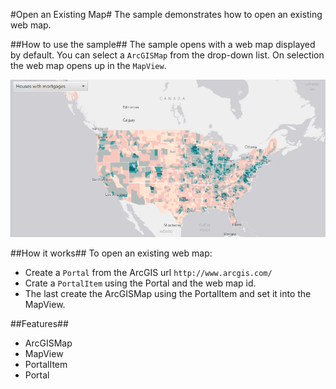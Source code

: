 #Open an Existing Map#
The sample demonstrates how to open an existing web map.

##How to use the sample##
The sample opens with a web map displayed by default. You can select a `ArcGISMap` from the drop-down list. On selection the web map opens up in the `MapView`.

![](OpenExistingMap.png)

##How it works##
To open an existing web map:

- Create a `Portal` from the ArcGIS url `http://www.arcgis.com/`
- Crate a `PortalItem` using the Portal and the web map id.
- The last create the ArcGISMap using the PortalItem and set it into the MapView.

##Features##
- ArcGISMap
- MapView
- PortalItem
- Portal
